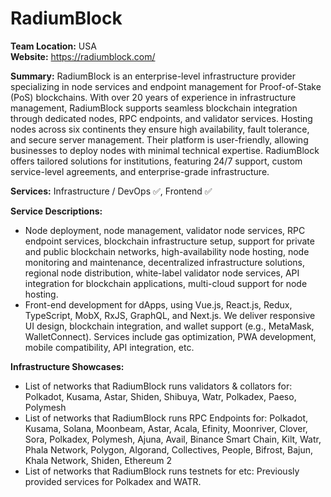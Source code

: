 # RadiumBlock
**Team Location:** USA <br />
**Website:** https://radiumblock.com/ 

**Summary:**
RadiumBlock is an enterprise-level infrastructure provider specializing in node services and endpoint management for Proof-of-Stake (PoS) blockchains. With over 20 years of experience in infrastructure management, RadiumBlock supports seamless blockchain integration through dedicated nodes, RPC endpoints, and validator services. Hosting nodes across six continents they ensure high availability, fault tolerance, and secure server management. Their platform is user-friendly, allowing businesses to deploy nodes with minimal technical expertise. RadiumBlock offers tailored solutions for institutions, featuring 24/7 support, custom service-level agreements, and enterprise-grade infrastructure.

**Services:**
Infrastructure / DevOps  ✅, Frontend ✅

**Service Descriptions:** 
* Node deployment, node management, validator node services, RPC endpoint services, blockchain infrastructure setup, support for private and public blockchain networks, high-availability node hosting, node monitoring and maintenance, decentralized infrastructure solutions, regional node distribution, white-label validator node services, API integration for blockchain applications, multi-cloud support for node hosting.
* Front-end development for dApps, using Vue.js, React.js, Redux, TypeScript, MobX, RxJS, GraphQL, and Next.js. We deliver responsive UI design, blockchain integration, and wallet support (e.g., MetaMask, WalletConnect). Services include gas optimization, PWA development, mobile compatibility, API integration, etc.

**Infrastructure Showcases:**
* List of networks that RadiumBlock runs validators & collators for: Polkadot, Kusama, Astar, Shiden, Shibuya, Watr, Polkadex, Paeso, Polymesh
* List of networks that RadiumBlock runs RPC Endpoints for: Polkadot, Kusama, Solana, Moonbeam, Astar, Acala, Efinity, Moonriver, Clover, Sora, Polkadex, Polymesh, Ajuna, Avail, Binance Smart Chain, Kilt, Watr, Phala Network, Polygon, Algorand, Collectives, People, Bifrost, Bajun, Khala Network, Shiden, Ethereum 2
* List of networks that RadiumBlock runs testnets for etc: Previously provided services for Polkadex and WATR.

